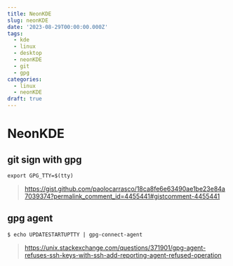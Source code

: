 ```yaml
---
title: NeonKDE
slug: neonKDE
date: '2023-08-29T00:00:00.000Z'
tags:
  - kde
  - linux
  - desktop
  - neonKDE
  - git
  - gpg
categories:
  - linux
  - neonKDE
draft: true
---
```


# NeonKDE

## git sign with gpg
```
export GPG_TTY=$(tty)
```

> https://gist.github.com/paolocarrasco/18ca8fe6e63490ae1be23e84a7039374?permalink_comment_id=4455441#gistcomment-4455441

## gpg agent

```
$ echo UPDATESTARTUPTTY | gpg-connect-agent
```

> https://unix.stackexchange.com/questions/371901/gpg-agent-refuses-ssh-keys-with-ssh-add-reporting-agent-refused-operation
